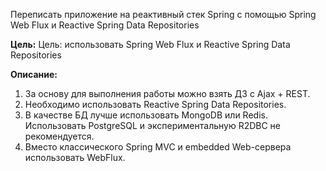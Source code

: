 Переписать приложение на реактивный стек Spring c помощью Spring Web Flux и Reactive Spring Data Repositories

**Цель:**
Цель: использовать Spring Web Flux и Reactive Spring Data Repositories

**Описание:**
1. За основу для выполнения работы можно взять ДЗ с Ajax + REST.
2. Необходимо использовать Reactive Spring Data Repositories.
3. В качестве БД лучше использовать MongoDB или Redis. Использовать PostgreSQL и экспериментальную R2DBC не рекомендуется.
4. Вместо классического Spring MVC и embedded Web-сервера использовать WebFlux. 
